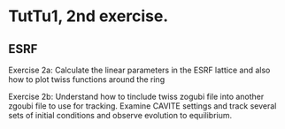 # TutTu1, 2nd exercise.

## ESRF

Exercise 2a:  Calculate the linear parameters in the ESRF lattice and also how to plot twiss functions around the ring

Exercise 2b:  Understand how to tinclude twiss zogubi file into another zgoubi file to use for tracking. Examine CAVITE settings and track several sets of initial conditions and observe evolution to equilibrium.
